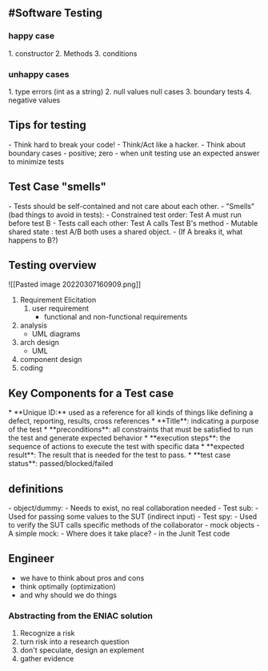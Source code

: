 
<h2> #Software Testing </h2>
<h3>happy case</h3>
1. constructor
2. Methods
3. conditions

<h3>unhappy cases</h3>
1. type errors (int as a string)
2. null values null cases
3. boundary tests
4. negative values

<h2>Tips for testing</h2>
- Think hard to break your code!
	- Think/Act like a hacker.
- Think about boundary cases
	- positive; zero
- when unit testing use an expected answer to minimize tests

<h2>Test Case "smells" </h2>
- Tests should be self-contained and not care about each other.
- "Smells" (bad things to avoid in tests):
	- Constrained test order: Test A must run before test B
- Tests call each other: Test A calls Test B's method
- Mutable shared state : test A/B both uses a shared object.
	- (If A breaks it, what happens to B?)




<h2>Testing overview</h2>
![[Pasted image 20220307160909.png]]

1. Requirement Elicitation
	1. user requirement
		- functional and non-functional requirements
2. analysis
	- UML diagrams
3. arch design
	- UML
4. component design
5. coding

<h2>Key Components for a Test case</h2>
* **Unique ID:** used as a reference for all kinds of things like defining a defect, reporting, results, cross references
* **Title**: indicating a purpose of the test
* **preconditions**: all constraints that must be satisfied to run the test and generate expected behavior
* **execution steps**: the sequence of actions to execute the test with specific data
* **expected result**: The result that is needed for the test to pass.
* **test case status**: passed/blocked/failed



<h2> definitions </h2>
- object/dummy:
	- Needs to exist, no real collaboration needed
- Test sub:
	- Used for passing some values to the SUT (indirect input)
- Test spy:
	- Used to verify the SUT calls specific methods of the collaborator
- mock objects
	- A simple mock:
		- Where does it take place?
			- in the Junit Test code


## Engineer
- we have to think about pros and cons
- think optimally (optimization)
- and why should we do things 

### Abstracting from the ENIAC solution
1. Recognize a risk
2. turn risk into a research question
3. don't speculate, design an explement
4. gather evidence


